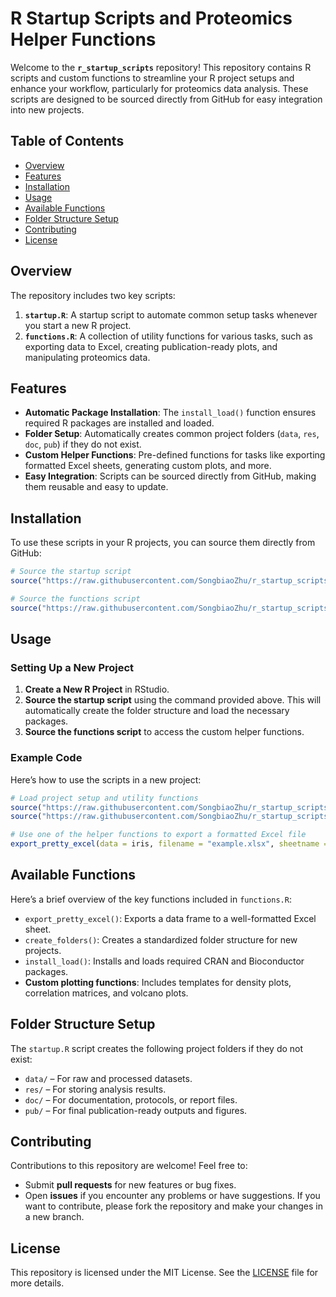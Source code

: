 # R Startup Scripts and Proteomics Helper Functions

Welcome to the **`r_startup_scripts`** repository! This repository contains R scripts and custom functions to streamline your R project setups and enhance your workflow, particularly for proteomics data analysis. These scripts are designed to be sourced directly from GitHub for easy integration into new projects.

## Table of Contents
- [Overview](#overview)
- [Features](#features)
- [Installation](#installation)
- [Usage](#usage)
- [Available Functions](#available-functions)
- [Folder Structure Setup](#folder-structure-setup)
- [Contributing](#contributing)
- [License](#license)

## Overview
The repository includes two key scripts:
1. **`startup.R`**: A startup script to automate common setup tasks whenever you start a new R project.
2. **`functions.R`**: A collection of utility functions for various tasks, such as exporting data to Excel, creating publication-ready plots, and manipulating proteomics data.

## Features
- **Automatic Package Installation**: The `install_load()` function ensures required R packages are installed and loaded.
- **Folder Setup**: Automatically creates common project folders (`data`, `res`, `doc`, `pub`) if they do not exist.
- **Custom Helper Functions**: Pre-defined functions for tasks like exporting formatted Excel sheets, generating custom plots, and more.
- **Easy Integration**: Scripts can be sourced directly from GitHub, making them reusable and easy to update.

## Installation
To use these scripts in your R projects, you can source them directly from GitHub:

```r
# Source the startup script
source("https://raw.githubusercontent.com/SongbiaoZhu/r_startup_scripts/main/startup.R")

# Source the functions script
source("https://raw.githubusercontent.com/SongbiaoZhu/r_startup_scripts/main/functions.R")
```

## Usage
### Setting Up a New Project
1. **Create a New R Project** in RStudio.
2. **Source the startup script** using the command provided above. This will automatically create the folder structure and load the necessary packages.
3. **Source the functions script** to access the custom helper functions.

### Example Code
Here’s how to use the scripts in a new project:

```r
# Load project setup and utility functions
source("https://raw.githubusercontent.com/SongbiaoZhu/r_startup_scripts/main/startup.R")
source("https://raw.githubusercontent.com/SongbiaoZhu/r_startup_scripts/main/functions.R")

# Use one of the helper functions to export a formatted Excel file
export_pretty_excel(data = iris, filename = "example.xlsx", sheetname = "Iris Data")
```

## Available Functions
Here’s a brief overview of the key functions included in `functions.R`:

* `export_pretty_excel()`: Exports a data frame to a well-formatted Excel sheet.
* `create_folders()`: Creates a standardized folder structure for new projects.
* `install_load()`: Installs and loads required CRAN and Bioconductor packages.
* **Custom plotting functions**: Includes templates for density plots, correlation matrices, and volcano plots.

## Folder Structure Setup
The `startup.R` script creates the following project folders if they do not exist:

* `data/` – For raw and processed datasets.
* `res/` – For storing analysis results.
* `doc/` – For documentation, protocols, or report files.
* `pub/` – For final publication-ready outputs and figures.

## Contributing
Contributions to this repository are welcome! Feel free to:
* Submit **pull requests** for new features or bug fixes.
* Open **issues** if you encounter any problems or have suggestions.
If you want to contribute, please fork the repository and make your changes in a new branch.

## License
This repository is licensed under the MIT License. See the [LICENSE]() file for more details.

